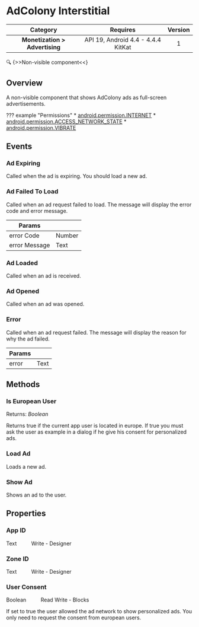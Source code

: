 # AdColony Interstitial

| Category | Requires | Version |
|:--------:|:-------:|:--------:|
|**Monetization > Advertising**|<span class="chip chip-any">API 19, Android 4.4 - 4.4.4 KitKat</span>|<span class="chip chip-number">1</span>|

:mag: {>>Non-visible component<<}

## Overview

A non-visible component that shows AdColony ads as full-screen advertisements.

??? example "Permissions"
    * [android.permission.INTERNET](https://developer.android.com/reference/android/Manifest.permission.html#INTERNET)
    * [android.permission.ACCESS_NETWORK_STATE](https://developer.android.com/reference/android/Manifest.permission.html#ACCESS_NETWORK_STATE)
    * [android.permission.VIBRATE](https://developer.android.com/reference/android/Manifest.permission.html#VIBRATE)


## Events

### Ad Expiring

Called when the ad is expiring. You should load a new ad.

<div class="block" ai2-block="event" not-rendered="true" value="%7B%22componentName%22:%20%22AdColony%20Interstitial%22,%20%22name%22:%20%22Ad%20Expiring%22,%20%22params%22:%20%5B%5D%7D"></div>


### Ad Failed To Load

Called when an ad request failed to load. The message will display the error code and error message.

<div class="block" ai2-block="event" not-rendered="true" value="%7B%22componentName%22:%20%22AdColony%20Interstitial%22,%20%22name%22:%20%22Ad%20Failed%20To%20Load%22,%20%22params%22:%20%5B%22error%20Code%22,%20%22error%20Message%22%5D%7D"></div>

| Params | []() |
|--------|------|
|error Code|<span class="chip chip-number">Number</span>|
|error Message|<span class="chip chip-text">Text</span>|


### Ad Loaded

Called when an ad is received.

<div class="block" ai2-block="event" not-rendered="true" value="%7B%22componentName%22:%20%22AdColony%20Interstitial%22,%20%22name%22:%20%22Ad%20Loaded%22,%20%22params%22:%20%5B%5D%7D"></div>


### Ad Opened

Called when an ad was opened.

<div class="block" ai2-block="event" not-rendered="true" value="%7B%22componentName%22:%20%22AdColony%20Interstitial%22,%20%22name%22:%20%22Ad%20Opened%22,%20%22params%22:%20%5B%5D%7D"></div>


### Error

Called when an ad request failed. The message will display the reason for why the ad failed.

<div class="block" ai2-block="event" not-rendered="true" value="%7B%22componentName%22:%20%22AdColony%20Interstitial%22,%20%22name%22:%20%22Error%22,%20%22params%22:%20%5B%22error%22%5D%7D"></div>

| Params | []() |
|--------|------|
|error|<span class="chip chip-text">Text</span>|


## Methods

### Is European User

<span class="chip chip-boolean">Returns: <i>Boolean</i></span> 

Returns true if the current app user is located in europe. If true you must ask the user as example in a dialog if he give his consent for personalized ads.

<div class="block" ai2-block="method" not-rendered="true" value="%7B%22componentName%22:%20%22AdColony%20Interstitial%22,%20%22name%22:%20%22Is%20European%20User%22,%20%22output%22:%20true,%20%22params%22:%20%5B%5D%7D"></div>


### Load Ad

Loads a new ad.

<div class="block" ai2-block="method" not-rendered="true" value="%7B%22componentName%22:%20%22AdColony%20Interstitial%22,%20%22name%22:%20%22Load%20Ad%22,%20%22output%22:%20false,%20%22params%22:%20%5B%5D%7D"></div>


### Show Ad

Shows an ad to the user.

<div class="block" ai2-block="method" not-rendered="true" value="%7B%22componentName%22:%20%22AdColony%20Interstitial%22,%20%22name%22:%20%22Show%20Ad%22,%20%22output%22:%20false,%20%22params%22:%20%5B%5D%7D"></div>


## Properties

### App ID

<span class="chip chip-text">Text</span><span style="user-select: none;">&nbsp;&nbsp;&nbsp;&nbsp;&nbsp;&nbsp;&nbsp;&nbsp;&nbsp;&nbsp;</span><span class="chip chip-rw">Write</span><span style="user-select: none;">&nbsp;</span>-<span style="user-select: none;">&nbsp;</span><span class="chip chip-bd">Designer</span><span style="user-select: none;">&nbsp;</span>


### Zone ID

<span class="chip chip-text">Text</span><span style="user-select: none;">&nbsp;&nbsp;&nbsp;&nbsp;&nbsp;&nbsp;&nbsp;&nbsp;&nbsp;&nbsp;</span><span class="chip chip-rw">Write</span><span style="user-select: none;">&nbsp;</span>-<span style="user-select: none;">&nbsp;</span><span class="chip chip-bd">Designer</span><span style="user-select: none;">&nbsp;</span>


### User Consent

<span class="chip chip-boolean">Boolean</span><span style="user-select: none;">&nbsp;&nbsp;&nbsp;&nbsp;&nbsp;&nbsp;&nbsp;&nbsp;&nbsp;&nbsp;</span><span class="chip chip-rw">Read</span><span style="user-select: none;">&nbsp;</span><span class="chip chip-rw">Write</span><span style="user-select: none;">&nbsp;</span>-<span style="user-select: none;">&nbsp;</span><span class="chip chip-bd">Blocks</span><span style="user-select: none;">&nbsp;</span>

If set to true the user allowed the ad network to show personalized ads. You only need to request the consent from european users.

<div class="block" ai2-block="property" not-rendered="true" value="%7B%22componentName%22:%20%22AdColony%20Interstitial%22,%20%22name%22:%20%22User%20Consent%22,%20%22getter%22:%20true%7D"></div>
<div class="block" ai2-block="property" not-rendered="true" value="%7B%22componentName%22:%20%22AdColony%20Interstitial%22,%20%22name%22:%20%22User%20Consent%22,%20%22getter%22:%20false%7D"></div>
